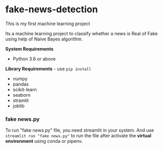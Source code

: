 # fake-news-detection
This is my first machine learning project

Its a machine learning project to classify whether a news is Real of Fake using help of Naive Bayes algorithm.

<b>System Requirements</b>
  + Python 3.6 or above

<b>Library Requirements</b> -
  use `pip install`
  + numpy
  + pandas
  + scikit-learn
  + seaborn
  + stramlit
  + joblib
  
### fake news.py
To run "fake news.py" file, you need streamlit in your system.
And use `streamlit run "fake news.py"` to run the file after activate the <b>virtual environment</b> using conda or pipenv.
